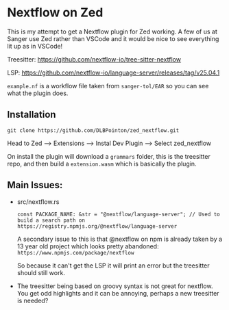 # Nextflow on Zed


This is my attempt to get a Nextflow plugin for Zed working.
A few of us at Sanger use Zed rather than VSCode and it would be nice to see everything lit up as in VSCode!


Treesitter: https://github.com/nextflow-io/tree-sitter-nextflow

LSP: https://github.com/nextflow-io/language-server/releases/tag/v25.04.1


`example.nf` is a workflow file taken from `sanger-tol/EAR` so you can see what the plugin does.


## Installation
```
git clone https://github.com/DLBPointon/zed_nextflow.git
```

Head to Zed --> Extensions --> Instal Dev Plugin --> Select zed_nextflow

On install the plugin will download a `grammars` folder, this is the treesitter repo, and then build a `extension.wasm` which is basically the plugin.

## Main Issues:
- src/nextflow.rs


    ```
    const PACKAGE_NAME: &str = "@nextflow/language-server"; // Used to build a search path on https://registry.npmjs.org/@nextflow/language-server
    ```


    A secondary issue to this is that @nextflow on npm is already taken by a 13 year old project which looks pretty abandoned: `https://www.npmjs.com/package/nextflow`


    So because it can't get the LSP it will print an error but the treesitter should still work.


- The treesitter being based on groovy syntax is not great for nextflow. You get odd highlights and it can be annoying, perhaps a new treesitter is needed?
